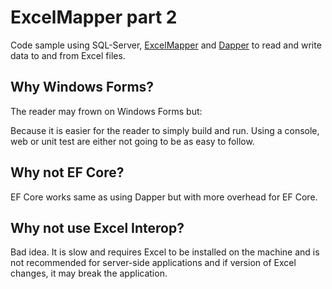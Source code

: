 # ExcelMapper part 2

Code sample using SQL-Server, [ExcelMapper](https://www.nuget.org/packages/ExcelMapper/5.2.590?_src=template) and [Dapper](https://www.nuget.org/packages/Dapper) to read and write data to and from Excel files.

## Why Windows Forms?

The reader may frown on Windows Forms but:

Because it is easier for the reader to simply build and run. Using a console, web or unit test are either not going to be as easy to follow.

## Why not EF Core?

EF Core works same as using Dapper but with more overhead for EF Core.

## Why not use Excel Interop?

Bad idea. It is slow and requires Excel to be installed on the machine and is not recommended for server-side applications and if version of Excel changes, it may break the application.

